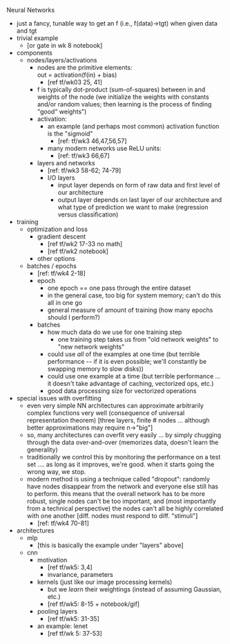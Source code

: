 Neural Networks
  * just a fancy, tunable way to get an f (i.e., f(data)->tgt) when given data and tgt
  * trivial example
    * [or gate in wk 8 notebook]
  * components
    * nodes/layers/activations
      * nodes are the primitive elements:  
        out = activation(f(in) + bias)
        * [ref tf/wk03 25, 41]
      * f is typically dot-product (sum-of-squares) between in and weights of the node (we initialize the weights with constants and/or random values; then learning is the process of finding "good" weights")
      * activation:
        * an example (and perhaps most common) activation function is  the "sigmoid"
          * [ref: tf/wk3 46,47,56,57]
        * many modern networks use ReLU units:
          * [ref: tf/wk3 66,67]
      * layers and networks
        * [ref: tf/wk3 58-62; 74-79]
        * I/O layers
          * input layer depends on form of raw data and first level of our architecture
          * output layer depends on last layer of our architecture and what type of prediction we want to make (regression versus classification)
  * training
    * optimization and loss
      * gradient descent
        * [ref tf/wk2 17-33 no math]
        * [ref tf/wk2 notebook]
      * other options
    * batches / epochs
      * [ref:  tf/wk4 2-18]
      * epoch
        * one epoch == one pass through the entire dataset
        * in the general case, too big for system memory; can't do this all in one go
        * general measure of amount of training (how many epochs should I perform?)
      * batches
        * how much data do we use for one training step
          * one training step takes us from "old network weights" to "new network weights"
        * could use *all* of the examples at one time (but terrible performance -- if it is even possible; we'll constantly be swapping memory to slow disks))
        * could use one example at a time (but terrible performance ... it doesn't take advantage of caching, vectorized ops, etc.)
        * good data processing size for vectorized operations
  * special issues with overfitting
    * even very simple NN architectures can approximate arbitrarily complex functions very well (consequence of universal representation theorem) [three layers, finite # nodes ... although better approximations may require n->"big"]
    * so, many architectures can overfit very easily ... by simply chugging through the data over-and-over (memorizes data, doesn't learn the generality)
    * traditionally we control this by monitoring the performance on a test set .... as long as it improves, we're good.  when it starts going the wrong way, we stop.
    * modern method is using a technique called "dropout":  randomly have nodes disappear from the network and everyone else still has to perform.  this means that the overall network has to be more robust, single nodes can't be too important, and (most importantly from a technical perspective) the nodes can't all be highly correlated with one another [diff. nodes must respond to diff. "stimuli"]
      * [ref:  tf/wk4 70-81]
  * architectures
    * mlp
      * [this is basically the example under "layers" above]
    * cnn
      * motivation
        * [ref tf/wk5: 3,4]
        * invariance, parameters
      * kernels (just like our image processing kernels)
        * but we *learn* their weightings (instead of assuming Gaussian, etc.)
        *  [ref tf/wk5:  8-15 + notebook/gif]
      * pooling layers
        * [ref tf/wk5:  31-35]
      * an example:  lenet
        * [ref tf/wk 5:  37-53]
